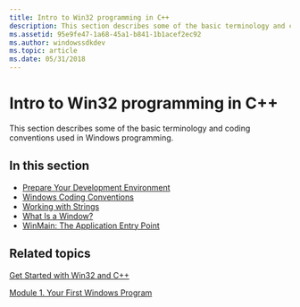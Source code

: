 ```yaml
---
title: Intro to Win32 programming in C++
description: This section describes some of the basic terminology and coding conventions used in Windows programming.
ms.assetid: 95e9fe47-1a68-45a1-b841-1b1acef2ec92
ms.author: windowssdkdev
ms.topic: article
ms.date: 05/31/2018
---
```


# Intro to Win32 programming in C++

This section describes some of the basic terminology and coding conventions used in Windows programming.

## In this section

-   [Prepare Your Development Environment](prepare-your-development-environment.md)
-   [Windows Coding Conventions](windows-coding-conventions.md)
-   [Working with Strings](working-with-strings.md)
-   [What Is a Window?](what-is-a-window-.md)
-   [WinMain: The Application Entry Point](winmain--the-application-entry-point.md)

## Related topics

<dl> <dt>

[Get Started with Win32 and C++](learn-to-program-for-windows.md)
</dt> <dt>

[Module 1. Your First Windows Program](your-first-windows-program.md)
</dt> </dl>

 

 




